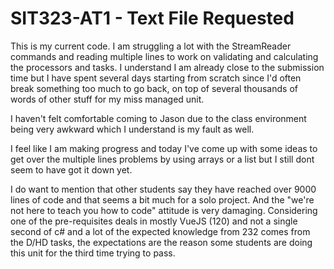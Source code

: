 # SIT323-AT1 - Text File Requested

This is my current code. I am struggling a lot with the StreamReader commands and reading multiple lines to work on validating and calculating the processors and tasks. I understand I am already close to the submission time but I have spent several days starting from scratch since I'd often break something too much to go back, on top of several thousands of words of other stuff for my miss managed unit.

I haven't felt comfortable coming to Jason due to the class environment being very awkward which I understand is my fault as well.

I feel like I am making progress and today I've come up with some ideas to get over the multiple lines problems by using arrays or a list but I still dont seem to have got it down yet.

I do want to mention that other students say they have reached over 9000 lines of code and that seems a bit much for a solo project. And the "we're not here to teach you how to code" attitude is very damaging. Considering one of the pre-requisites deals in mostly VueJS (120) and not a single second of c# and a lot of the expected knowledge from 232 comes from the D/HD tasks, the expectations are the reason some students are doing this unit for the third time trying to pass.
